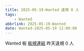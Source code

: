 ```yaml
---
title: 2025-05-19-Wanted 違規 0 人
tags:
    - Wanted
abbrlink: 2025-05-19-Wanted
date: Wanted-2025-05-19 12:00:00
---
```

Wanted 板 [板規連結](https://www.ptt.cc/bbs/Wanted/M.1608829773.A.D3B.html)
昨天違規 0 人
